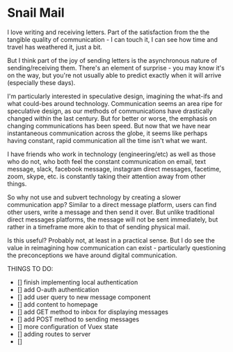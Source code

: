 # Snail Mail

I love writing and receiving letters. Part of the satisfaction from the the tangible quality of communication - I can touch it, I can see how time and travel has weathered it, just a bit. 

But I think part of the joy of sending letters is the asynchronous nature of sending/receiving them. There's an element of surprise - you may know it's on the way, but you're not usually able to predict exactly when it will arrive (especially these days). 

I'm particularly interested in speculative design, imagining the what-ifs and what could-bes around technology. Communication seems an area ripe for speculative design, as our methods of communications have drastically changed within the last century. But for better or worse, the emphasis on changing communications has been speed. But now that we have near instantaneous communication across the globe, it seems like perhaps having constant, rapid communication all the time isn't what we want. 

I have friends who work in technology (engineering/etc) as well as those who do not, who both feel the constant communication on email, text message, slack, facebook message, instagram direct messages, facetime, zoom, skype, etc. is constantly taking their attention away from other things. 

So why not use and subvert technology by creating a slower communication app? Similar to a direct message platform, users can find other users, write a message and then send it over. But unlike traditional direct messages platforms, the message will not be sent immediately, but rather in a timeframe more akin to that of sending physical mail. 

Is this useful? Probably not, at least in a practical sense. But I do see the value in reimagining how communication can exist - particularly questioning the preconceptions we have around digital communication. 


THINGS TO DO:
* [] finish implementing local authentication
* [] add O-auth authentication
* [] add user query to new message component
* [] add content to homepage
* [] add GET method to inbox for displaying messages
* [] add POST method to sending messages
* [] more configuration of Vuex state
* [] adding routes to server
* [] 
